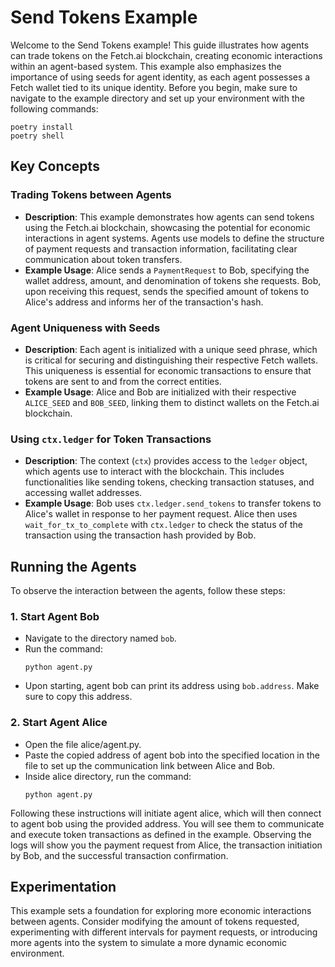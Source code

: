 
# Send Tokens Example

Welcome to the Send Tokens example! This guide illustrates how agents can trade tokens on the Fetch.ai blockchain, creating economic interactions within an agent-based system. This example also emphasizes the importance of using seeds for agent identity, as each agent possesses a Fetch wallet tied to its unique identity. Before you begin, make sure to navigate to the example directory and set up your environment with the following commands:

```
poetry install
poetry shell
```

## Key Concepts

### Trading Tokens between Agents

- **Description**: This example demonstrates how agents can send tokens using the Fetch.ai blockchain, showcasing the potential for economic interactions in agent systems. Agents use models to define the structure of payment requests and transaction information, facilitating clear communication about token transfers.
- **Example Usage**: Alice sends a `PaymentRequest` to Bob, specifying the wallet address, amount, and denomination of tokens she requests. Bob, upon receiving this request, sends the specified amount of tokens to Alice's address and informs her of the transaction's hash.

### Agent Uniqueness with Seeds

- **Description**: Each agent is initialized with a unique seed phrase, which is critical for securing and distinguishing their respective Fetch wallets. This uniqueness is essential for economic transactions to ensure that tokens are sent to and from the correct entities.
- **Example Usage**: Alice and Bob are initialized with their respective `ALICE_SEED` and `BOB_SEED`, linking them to distinct wallets on the Fetch.ai blockchain.

### Using `ctx.ledger` for Token Transactions

- **Description**: The context (`ctx`) provides access to the `ledger` object, which agents use to interact with the blockchain. This includes functionalities like sending tokens, checking transaction statuses, and accessing wallet addresses.
- **Example Usage**: Bob uses `ctx.ledger.send_tokens` to transfer tokens to Alice's wallet in response to her payment request. Alice then uses `wait_for_tx_to_complete` with `ctx.ledger` to check the status of the transaction using the transaction hash provided by Bob.

## Running the Agents

To observe the interaction between the agents, follow these steps:

### 1. Start Agent Bob
- Navigate to the directory named `bob`.
- Run the command:
  ```
  python agent.py 
  ```
- Upon starting, agent bob can print its address using `bob.address`. Make sure to copy this address.

### 2. Start Agent Alice
- Open the file alice/agent.py.
- Paste the copied address of agent bob into the specified location in the file to set up the communication link between Alice and Bob.
- Inside alice directory, run the command:
  ```
  python agent.py
  ```
Following these instructions will initiate agent alice, which will then connect to agent bob using the provided address. You will see them to communicate and execute token transactions as defined in the example. Observing the logs will show you the payment request from Alice, the transaction initiation by Bob, and the successful transaction confirmation.

## Experimentation

This example sets a foundation for exploring more economic interactions between agents. Consider modifying the amount of tokens requested, experimenting with different intervals for payment requests, or introducing more agents into the system to simulate a more dynamic economic environment.

